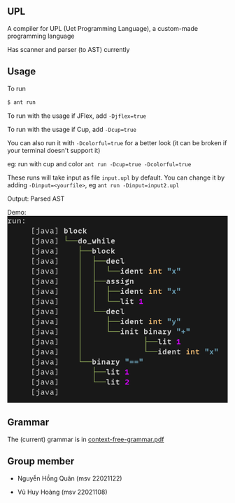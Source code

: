 <h2> UPL </h2>
A compiler for UPL (Uet Programming Language), a custom-made programming language

Has scanner and parser (to AST) currently

<h2>Usage</h2>

To run
```sh
$ ant run
```

To run with the usage if JFlex, add `-Djflex=true`

To run with the usage if Cup, add `-Dcup=true`

You can also run it with `-Dcolorful=true` for a better look (it can be broken if your terminal doesn't support it)

eg: run with cup and color `ant run -Dcup=true -Dcolorful=true`

These runs will take input as file `input.upl` by default.
You can change it by adding `-Dinput=<yourfile>`, eg `ant run -Dinput=input2.upl`

Output: Parsed AST

Demo: <img src="./demo/demo1.png"></img>

<h2>Grammar</h2>

The (current) grammar is in [context-free-grammar.pdf](./context-free-grammar.pdf)

<h2>Group member</h2>

- Nguyễn Hồng Quân (msv 22021122)

- Vũ Huy Hoàng (msv 22021108)
